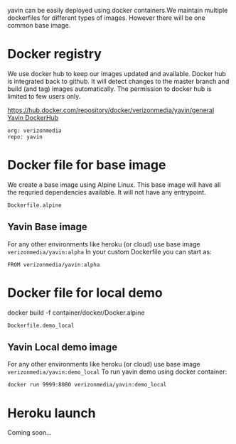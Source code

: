 yavin can be easily deployed using docker containers.We maintain
multiple dockerfiles for different types of images. However there
will be one common base image.

# Docker registry

We use docker hub to keep our images updated and available.
Docker hub is integrated back to github. It will detect changes
to the master branch and build (and tag) images automatically.
The permission to docker hub is limited to few users only.

https://hub.docker.com/repository/docker/verizonmedia/yavin/general
[Yavin DockerHub](https://hub.docker.com/repository/docker/verizonmedia/yavin/general)

```
org: verizonmedia
repo: yavin
```

# Docker file for base image

We create a base image using Alpine Linux. This base image
will have all the requried dependencies available. It will
not have any entrypoint.

```
Dockerfile.alpine
```

## Yavin Base image
For any other environments like heroku (or cloud) use base image ```verizonmedia/yavin:alpha```
In your custom Dockerfile you can start as:
```
FROM verizonmedia/yavin:alpha
```

# Docker file for local demo
docker build -f container/docker/Docker.alpine

```
Dockerfile.demo_local
```

## Yavin Local demo image
For any other environments like heroku (or cloud) use base image ```verizonmedia/yavin:demo_local```
To run yavin demo using docker container:
```
docker run 9999:8080 verizonmedia/yavin:demo_local
```

# Heroku launch
Coming soon...
